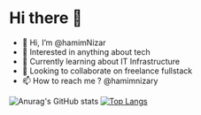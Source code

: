 # Hi there 👋 

- 👋 Hi, I’m @hamimNizar
- 👀 Interested in anything about tech 
- 🌱 Currently learning about IT Infrastructure
- 💞️ Looking to collaborate on freelance fullstack
- 📫 How to reach me ? @hamimnizary

![Anurag's GitHub stats](https://github-readme-stats.vercel.app/api?username=hamimNizar&show_icons=true&theme=transparent) [![Top Langs](https://github-readme-stats.vercel.app/api/top-langs/?username=hamimNizar&layout=compact&langs_count=12)](https://github.com/anuraghazra/github-readme-stats)


<!---
hamimNizar/hamimNizar is a ✨ special ✨ repository because its `README.md` (this file) appears on your GitHub profile.
You can click the Preview link to take a look at your changes.
--->
